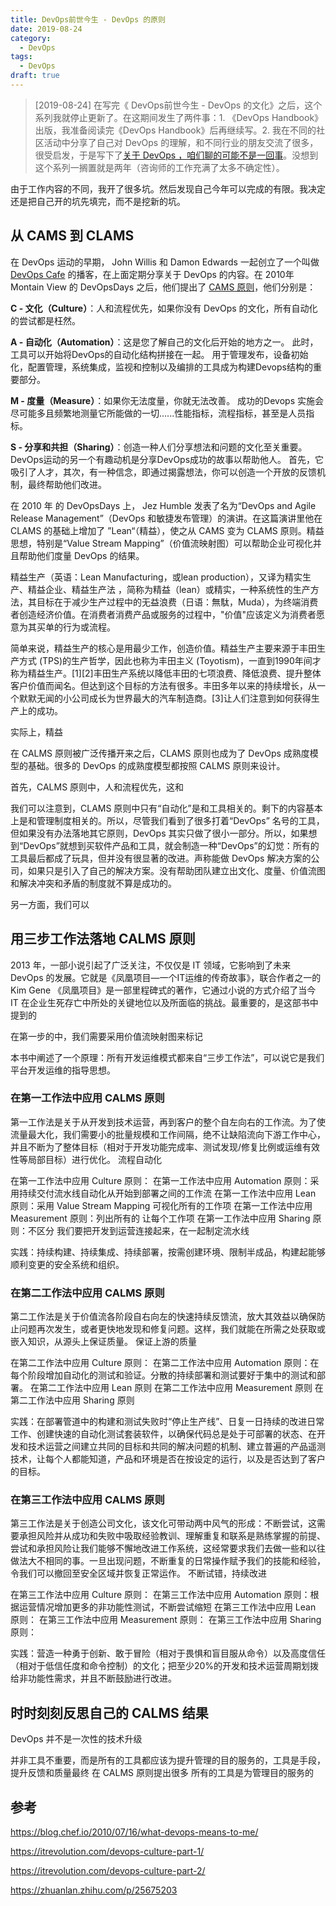 ```yaml
---
title: DevOps前世今生 - DevOps 的原则
date: 2019-08-24
category: 
  - DevOps
tags:
  - DevOps
draft: true
---
```


> [2019-08-24] 在写完《 DevOps前世今生 - DevOps 的文化》之后，这个系列我就停止更新了。在这期间发生了两件事：1. 《DevOps Handbook》出版，我准备阅读完《DevOps Handbook》后再继续写。2. 我在不同的社区活动中分享了自己对 DevOps 的理解，和不同行业的朋友交流了很多，很受启发，于是写下了[关于 DevOps ，咱们聊的可能不是一回事](https://www.guyu.me/posts/2017-12-03-we-are-talking-different-devops/)。没想到这个系列一搁置就是两年（咨询师的工作充满了太多不确定性）。

> 

由于工作内容的不同，我开了很多坑。然后发现自己今年可以完成的有限。我决定还是把自己开的坑先填完，而不是挖新的坑。

## 从 CAMS 到 CLAMS

在 DevOps 运动的早期， John Willis 和  Damon Edwards 一起创立了一个叫做[DevOps Cafe](http://devopscafe.org) 的播客，在上面定期分享关于 DevOps 的内容。在 2010年 Montain View 的 DevOpsDays 之后，他们提出了 [CAMS 原则](https://blog.chef.io/2010/07/16/what-devops-means-to-me/)，他们分别是：

**C - 文化（Culture）**：人和流程优先，如果你没有 DevOps 的文化，所有自动化的尝试都是枉然。

**A - 自动化（Automation）**：这是您了解自己的文化后开始的地方之一。 此时，工具可以开始将DevOps的自动化结构拼接在一起。 用于管理发布，设备初始化，配置管理，系统集成，监视和控制以及编排的工具成为构建Devops结构的重要部分。

**M - 度量（Measure）**：如果你无法度量，你就无法改善。 成功的Devops 实施会尽可能多且频繁地测量它所能做的一切......性能指标，流程指标，甚至是人员指标。

**S - 分享和共担（Sharing）**：创造一种人们分享想法和问题的文化至关重要。  DevOps运动的另一个有趣动机是分享DevOps成功的故事以帮助他人。 首先，它吸引了人才，其次，有一种信念，即通过揭露想法，你可以创造一个开放的反馈机制，最终帮助他们改进。

在 2010 年 的 DevOpsDays 上， Jez Humble 发表了名为“DevOps and Agile Release Management”（DevOps 和敏捷发布管理）的演讲。在这篇演讲里他在 CLAMS 的基础上增加了 ”Lean“（精益），使之从 CAMS 变为 CLAMS 原则。精益思想，特别是“Value Stream Mapping”（价值流映射图）可以帮助企业可视化并且帮助他们度量 DevOps 的结果。

精益生产（英语：Lean Manufacturing，或lean production），又译为精实生产、精益企业、精益生产法 ，简称为精益（lean）或精实，一种系统性的生产方法，其目标在于减少生产过程中的无益浪费（日语：無駄，Muda），为终端消费者创造经济价值。在消费者消费产品或服务的过程中，"价值"应该定义为消费者愿意为其买单的行为或流程。

简单来说，精益生产的核心是用最少工作，创造价值。精益生产主要来源于丰田生产方式 (TPS)的生产哲学，因此也称为丰田主义 (Toyotism)，一直到1990年间才称为精益生产。[1][2]丰田生产系统以降低丰田的七项浪费、降低浪费、提升整体客户价值而闻名。但达到这个目标的方法有很多。丰田多年以来的持续增长，从一个默默无闻的小公司成长为世界最大的汽车制造商。[3]让人们注意到如何获得生产上的成功。

实际上，精益

在 CALMS 原则被广泛传播开来之后，CLAMS 原则也成为了 DevOps 成熟度模型的基础。很多的 DevOps 的成熟度模型都按照 CALMS 原则来设计。

首先，CALMS 原则中，人和流程优先，这和

我们可以注意到，CLAMS 原则中只有“自动化”是和工具相关的。剩下的内容基本上是和管理制度相关的。所以，尽管我们看到了很多打着“DevOps” 名号的工具，但如果没有办法落地其它原则，DevOps 其实只做了很小一部分。所以，如果想到“DevOps”就想到买软件产品和工具，就会制造一种“DevOps”的幻觉：所有的工具最后都成了玩具，但并没有很显著的改进。声称能做 DevOps 解决方案的公司，如果只是引入了自己的解决方案。没有帮助团队建立出文化、度量、价值流图和解决冲突和矛盾的制度就不算是成功的。

另一方面，我们可以

## 用三步工作法落地 CALMS 原则

2013 年，一部小说引起了广泛关注，不仅仅是 IT 领域，它影响到了未来 DevOps 的发展。它就是《凤凰项目—一个IT运维的传奇故事》，联合作者之一的 Kim Gene 
《凤凰项目》是一部里程碑式的著作，它通过小说的方式介绍了当今 IT 在企业生死存亡中所处的关键地位以及所面临的挑战。最重要的，是这部书中提到的

在第一步的中，我们需要采用价值流映射图来标记

本书中阐述了一个原理：所有开发运维模式都来自“三步工作法”，可以说它是我们平台开发运维的指导思想。

### 在第一工作法中应用 CALMS 原则

第一工作法是关于从开发到技术运营，再到客户的整个自左向右的工作流。为了使流量最大化，我们需要小的批量规模和工作间隔，绝不让缺陷流向下游工作中心，并且不断为了整体目标（相对于开发功能完成率、测试发现/修复比例或运维有效性等局部目标）进行优化。
流程自动化

在第一工作法中应用 Culture 原则：
在第一工作法中应用 Automation 原则：采用持续交付流水线自动化从开始到部署之间的工作流
在第一工作法中应用 Lean 原则：采用 Value Stream Mapping 可视化所有的工作项
在第一工作法中应用 Measurement 原则：列出所有的 让每个工作项
在第一工作法中应用 Sharing 原则：不区分 我们要把开发到运营连接起来，在一起制定流水线

实践：持续构建、持续集成、持续部署，按需创建环境、限制半成品，构建起能够顺利变更的安全系统和组织。

### 在第二工作法中应用 CALMS 原则

第二工作法是关于价值流各阶段自右向左的快速持续反馈流，放大其效益以确保防止问题再次发生，或者更快地发现和修复问题。这样，我们就能在所需之处获取或嵌入知识，从源头上保证质量。
保证上游的质量


在第二工作法中应用 Culture 原则：
在第二工作法中应用 Automation 原则：在每个阶段增加自动化的测试和验证。分散的持续部署和测试要好于集中的测试和部署。
在第二工作法中应用 Lean 原则
在第二工作法中应用 Measurement 原则
在第二工作法中应用 Sharing 原则

实践：在部署管道中的构建和测试失败时“停止生产线”、日复一日持续的改进日常工作、创建快速的自动化测试套装软件，以确保代码总是处于可部署的状态、在开发和技术运营之间建立共同的目标和共同的解决问题的机制、建立普遍的产品遥测技术，让每个人都能知道，产品和环境是否在按设定的运行，以及是否达到了客户的目标。

### 在第三工作法中应用 CALMS 原则

第三工作法是关于创造公司文化，该文化可带动两中风气的形成：不断尝试，这需要承担风险并从成功和失败中吸取经验教训、理解重复和联系是熟练掌握的前提、尝试和承担风险让我们能够不懈地改进工作系统，这经常要求我们去做一些和以往做法大不相同的事。一旦出现问题，不断重复的日常操作赋予我们的技能和经验，令我们可以撤回至安全区域并恢复正常运作。
不断试错，持续改进

在第三工作法中应用 Culture 原则：
在第三工作法中应用 Automation 原则：根据运营情况增加更多的非功能性测试，不断尝试缩短
在第三工作法中应用 Lean 原则：
在第三工作法中应用 Measurement 原则：
在第三工作法中应用 Sharing 原则：

实践：营造一种勇于创新、敢于冒险（相对于畏惧和盲目服从命令）以及高度信任（相对于低信任度和命令控制）的文化；把至少20%的开发和技术运营周期划拨给非功能性需求，并且不断鼓励进行改进。

## 时时刻刻反思自己的 CALMS 结果

DevOps 并不是一次性的技术升级

并非工具不重要，而是所有的工具都应该为提升管理的目的服务的，工具是手段，提升反馈和质量最终
在 CALMS 原则提出很多
所有的工具是为管理目的服务的






## 参考

https://blog.chef.io/2010/07/16/what-devops-means-to-me/

https://itrevolution.com/devops-culture-part-1/

https://itrevolution.com/devops-culture-part-2/


https://zhuanlan.zhihu.com/p/25675203
